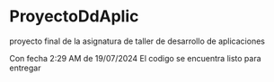 # ProyectoDdAplic
proyecto final de la asignatura de taller de desarrollo de aplicaciones

Con fecha 2:29 AM de 19/07/2024 El codigo se encuentra listo para entregar